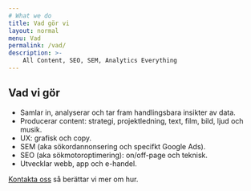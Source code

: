 ```yaml
---
# What we do
title: Vad gör vi
layout: normal
menu: Vad
permalink: /vad/
description: >-
    All Content, SEO, SEM, Analytics Everything
---
```


## Vad vi gör

- Samlar in, analyserar och tar fram handlingsbara insikter av data.
- Producerar content: strategi, projektledning, text, film, bild, ljud och musik.
- UX: grafisk och copy.
- SEM (aka sökordannonsering och specifkt Google Ads).
- SEO (aka sökmotoroptimering): on/off-page och teknisk.
- Utvecklar webb, app och e-handel.

[Kontakta oss](https://reachandmeasure.se/kontakt/) så berättar vi mer om hur.
